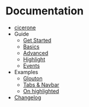 Documentation
=============

* [cicerone](../README.md)
* Guide
  * [Get Started](guide/get-started.md)
  * [Basics](guide/basics.md)
  * [Advanced](guide/advanced.md)
  * [Highlight](guide/highlight.md)
  * [Events](guide/events.md)
* Examples
  * [Glouton](examples/glouton.md)
  * [Tabs & Navbar](examples/tabs.md)
  * [On highlighted](examples/on-highlighted.md)
* [Changelog](changelog.md)
